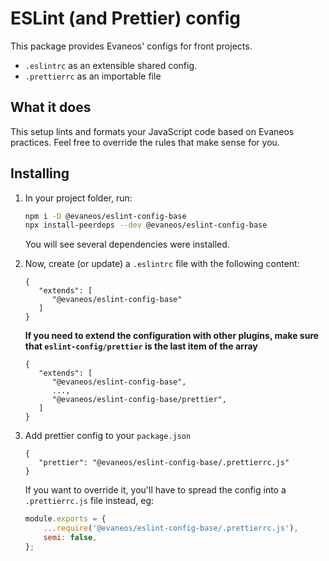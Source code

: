 # ESLint (and Prettier) config

This package provides Evaneos' configs for front projects.

-   `.eslintrc` as an extensible shared config.
-   `.prettierrc` as an importable file

## What it does

This setup lints and formats your JavaScript code based on Evaneos practices. Feel free to override the rules that make sense for you.

## Installing

1.  In your project folder, run:

    ```bash
    npm i -D @evaneos/eslint-config-base
    npx install-peerdeps --dev @evaneos/eslint-config-base
    ```

    You will see several dependencies were installed.

2.  Now, create (or update) a `.eslintrc` file with the following content:

    ```
    {
       "extends": [
          "@evaneos/eslint-config-base"
       ]
    }
    ```

    **If you need to extend the configuration with other plugins, make sure that `eslint-config/prettier` is the last item of the array**

    ```
    {
       "extends": [
          "@evaneos/eslint-config-base",
          ...,
          "@evaneos/eslint-config-base/prettier",
       ]
    }
    ```

3.  Add prettier config to your `package.json`

    ```
    {
       "prettier": "@evaneos/eslint-config-base/.prettierrc.js"
    }
    ```

    If you want to override it, you'll have to spread the config into a `.prettierrc.js` file instead, eg:

    ```js
    module.exports = {
        ...require('@evaneos/eslint-config-base/.prettierrc.js'),
        semi: false,
    };
    ```
